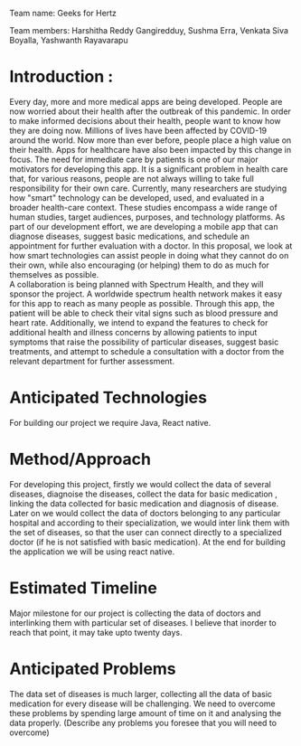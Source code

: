 Team name: Geeks for Hertz

Team members: Harshitha Reddy Gangiredduy, Sushma Erra, Venkata Siva Boyalla, Yashwanth Rayavarapu

# Introduction : 
Every day, more and more medical apps are being developed. People are now worried about their health after the outbreak of this pandemic. In order to make informed decisions about their health, people want to know how they are doing now.
Millions of lives have been affected by COVID-19 around the world. Now more than ever before, people place a high value on their health. Apps for healthcare have also been impacted by this change in focus. The need for immediate care by patients is one of our major motivators for developing this app. It is a significant problem in health care that, for various reasons, people are not always willing to take full responsibility for their own care.
Currently, many researchers are studying how "smart" technology can be developed, used, and evaluated in a broader health-care context. These studies encompass a wide range of human studies, target audiences, purposes, and technology platforms. As part of our development effort, we are developing a mobile app that can diagnose diseases, suggest basic medications, and schedule an appointment for further evaluation with a doctor. In this proposal, we look at how smart technologies can assist people in doing what they cannot do on their own, while also encouraging (or helping) them to do as much for themselves as possible.		
A collaboration is being planned with Spectrum Health, and they will sponsor the project. A worldwide spectrum health network makes it easy for this app to reach as many people as possible. Through this app, the patient will be able to check their vital signs such as blood pressure and heart rate. Additionally, we intend to expand the features to check for additional health and illness concerns by allowing patients to input symptoms that raise the possibility of particular diseases, suggest basic treatments, and attempt to schedule a consultation with a doctor from the relevant department for further assessment.


# Anticipated Technologies
For building our project we require Java, React native.


# Method/Approach
For developing this project, firstly we would collect the data of several diseases, diagnoise the diseases, collect the data for basic medication , linking the data collected for basic medication and diagnosis of disease. Later on we would collect the data of doctors belonging to any particular hospital and according to their specialization, we would inter link them with the set of diseases, so that the user can connect directly to a specialized doctor (if he is not satisfied with basic medication). At the end for building the application we will be using react native.


# Estimated Timeline
Major milestone for our project is collecting the data of doctors and interlinking them with particular set of diseases. I believe that inorder to reach that point, it may take upto twenty days.


# Anticipated Problems
The data set of diseases is much larger, collecting all the data of basic medication for every disease will be challenging. We need to overcome these problems by spending large amount of time on it and analysing the data properly.
(Describe any problems you foresee that you will need to overcome)
